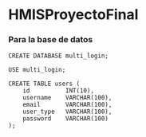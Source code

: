 # HMISProyectoFinal

### Para la base de datos
```
CREATE DATABASE multi_login;

USE multi_login;

CREATE TABLE users (
    id          INT(10),
    username	VARCHAR(100),
    email       VARCHAR(100),
    user_type	VARCHAR(100),
    password	VARCHAR(100)
);
```
